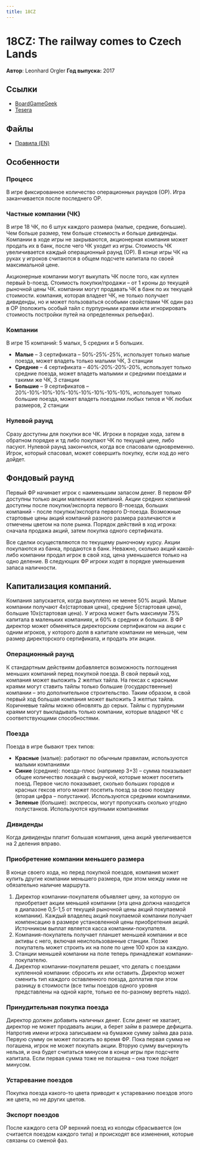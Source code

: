 ```yaml
---
title: 18CZ
---
```


# 18CZ: The railway comes to Czech Lands

**Автор**: Leonhard Orgler
**Год выпуска:** 2017

## Ссылки

- [BoardGameGeek](https://boardgamegeek.com/boardgame/163841/18cz)
- [Tesera](https://tesera.ru/game/18cz/)

## Файлы

- [Правила (EN)](https://boardgamegeek.com/filepage/154529/18cz-rulebook-english)

## Особенности

### Процесс
В игре фиксированное количество операционных раундов (ОР). Игра заканчивается
после последнего ОР.

### Частные компании (ЧК)
В игре 18 ЧК, по 6 штук каждого размера (малые, средние, большие). Чем больше
размер, тем больше стоимость и больше дивиденды. Компании в ходе игры не
закрываются, акционерная компания может продать их в банк, после чего ЧК уходит
из игры. Стоимость ЧК увеличивается каждый операционный раунд (ОР). В конце игры
ЧК на руках у игроков считаются в общем подсчете капитала по своей максимальной
цене.

Акционерные компании могут выкупать ЧК после того, как куплен первый b-поезд.
Стоимость покупки/продажи – от 1 кроны до текущей рыночной цены ЧК. компании
могут продавать ЧК в банк по их текущей стоимости. компания, которая владеет ЧК,
не только получает дивиденды, но и может пользоваться особыми свойствами ЧК один
раз в ОР (положить особый тайл с пурпурными краями или игнорировать стоимость
постройки путей на определенных рельефах).

### Компании
В игре 15 компаний: 5 малых, 5 средних и 5 больших.

* **Малые** – 3 сертификата – 50%-25%-25%, использует только малые поезда, может
  владеть только малыми ЧК, 3 станции
* **Средние** – 4 сертификата – 40%-20%-20%-20%, использует только средние
  поезда, может владеть малымии и средними поездами и такими же ЧК, 3 станции
* **Большие** – 9 сертификатов – 20%-10%-10%-10%-10%-10%-10%-10%-10%, использует
  только большие поезда, может владеть поездами любых типов и ЧК любых размеров,
  2 станции

### Нулевой раунд
Сразу доступны для покупки все ЧК. Игроки в порядке хода, затем в обратном
порядке и тд либо покупают ЧК по текущей цене, либо пасуют. Нулевой раунд
закончился, когда все спасовали одновременно. Игрок, который спасовал, может
совершить покупку, если ход до него дойдет.

## Фондовый раунд
Первый ФР начинает игрок с наименьшим запасом денег. В первом ФР доступны только
акции маленьких компаний. Акции средних компаний доступны после покупки/экспорта
первого B-поезда, больших компаний - после покупки/экспорта первого D-поезда.
Возможные стартовые цены акций компаний разного размера различаются и отмечены
цветом на поле рынка. Порядок действий в ход игрока: сначала продажа акций,
затем покупка одного сертификата.

Все сделки осуществляются по текущему рыночному курсу. Акции покупаются из
банка, продаются в банк. Неважно, сколько акций какой-либо компании продал игрок
в свой ход, цена уменьшается только на одно деление. В следующих ФР игроки ходят
в порядке уменьшения запаса наличности.

## Капитализация компаний.
Компания запускается, когда выкуплено не менее 50% акций. Малые компании
получают 4х(стартовая цена), средние 5(стартовая цена), большие 10х(стартовая
цена). У игрока может быть максимум 75% капитала в маленьких компаниях, и 60% в
средних и больших. В ФР директор может обменяться директорским сертификатом на
акции с одним игроков, у которого доля в капитале компании не меньше, чем размер
директорского сертификата, и продать эти акции.

### Операционный раунд
К стандартным действиям добавляется возможность поглощения меньших компаний
перед покупкой поезда. В свой первый ход, компания может выложить 2 желтых
тайла. На гексах с красными краями могут ставить тайлы только большие
(государственные) компании – это дополнительное строительство. Таким образом, в
свой первый ход большая компания может выложить 3 желтых тайла. Коричневые тайлы
можно обновлять до серых. Тайлы с пурпурными краями могут выкладывать только
компании, которые владеют ЧК с соответствующими способностями.

### Поезда
Поезда в игре бывают трех типов:
- **Красные** (малые): работают по обычным правилам, используются малыми компаниями
- **Синие** (средние): поезда-плюс (например 3+3) – сумма показывает общее количество
  локаций с выручкой, которые может посетить поезд. Первое число показывает,
  сколько больших городов и красных гексов итого может посетить поезд за свою
  поездку (вторая цифра – полустанки). Используются средними компаниями.
- **Зеленые** (большие): экспрессы, могут пропускать сколько угодно полустанков.
  Используются крупными компаниями

### Дивиденды
Когда дивиденды платит большая компания, цена акций увеличивается на 2 деления
вправо.

### Приобретение компании меньшего размера
В конце своего хода, но перед покупкой поездов, компания может купить другие
компании меньшего размера, при этом между ними не обязательно наличие маршрута.
1. Директор компании-покупателя объявляет цену, за которую он приобретает акции
меньшей компании (эта цена должна  находится в диапазоне 0,5-1,5 от текущей
рыночной цены акций покупаемой компании). Каждый владелец акций покупаемой
компании получает компенсацию в размере установленной цены приобретения акций.
Источником выплат является касса компании-покупателя.
2. Компания-покупатель получает планшет меньшей компании и все активы с него,
включая неиспользованные станции. Позже покупатель может строить их на поле по
цене 100 крон за каждую.
3. Станции меньшей компании на поле теперь принадлежат компании-покупателю.
4. Директор компании-покупателя решает, что делать с поездами купленной
 компании: сбросить их или оставить. Директор может сменить тип каждого
 оставленного поезда, доплатив при этом разницу в стоимости (все типы поездов
одного уровня представлены на одной карте, только ее по-разному вертеть надо).

### Принудительная покупка поезда
Директор должен добавить наличных денег. Если денег не хватает, директор не
может продавать акции, а берет займ в размере дефицита. Напротив имени игрока
записываем на бумажке сумму займа два раза. Первую сумму он может погасить во
время ФР. Пока первая сумма не погашена, игрок не может покупать акции. Вторую
сумму вычеркнуть нельзя, и она будет считаться минусом в конце игры при подсчете
капитала. Если первая сумма тоже не погашена – она тоже пойдет минусом.

### Устаревание поездов
Покупка поезда какого-то цвета приводит к устареванию поездов этого же цвета, но
не других цветов.

### Экспорт поездов
После каждого сета ОР верхний поезд из колоды сбрасывается (он считается поездом
каждого типа) и происходят все изменения, которые связаны со сменой фаз.
